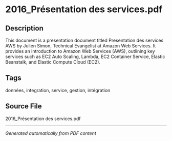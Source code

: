 # 2016_Présentation des services.pdf

## Description
This document is a presentation document titled Presentation des services AWS by Julien Simon, Technical Evangelist at Amazon Web Services. It provides an introduction to Amazon Web Services (AWS), outlining key services such as EC2 Auto Scaling, Lambda, EC2 Container Service, Elastic Beanstalk, and Elastic Compute Cloud (EC2).
## Tags
données, integration, service, gestion, intégration

## Source File
2016_Présentation des services.pdf

---
*Generated automatically from PDF content*
